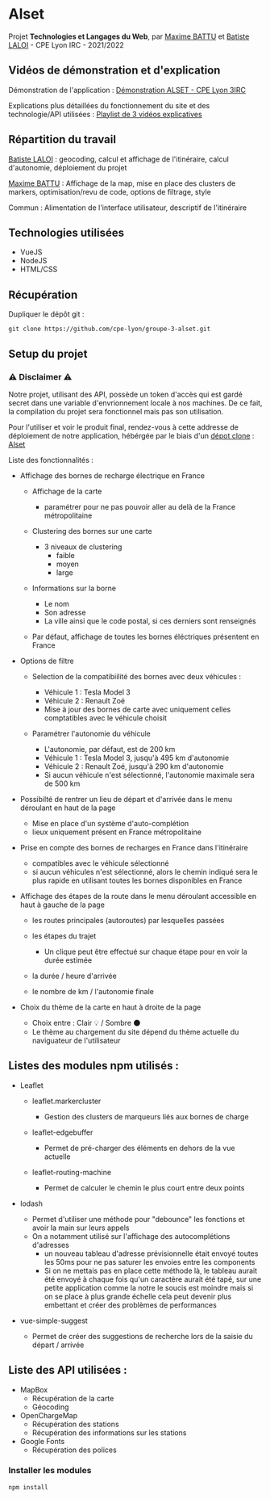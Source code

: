# Alset

Projet **Technologies et Langages du Web**, par [Maxime BATTU](https://maxime-battu.fr) et [Batiste LALOI](https://batiste-laloi.com) - CPE Lyon IRC - 2021/2022

## Vidéos de démonstration et d'explication

Démonstration de l'application : [Démonstration ALSET - CPE Lyon 3IRC](https://www.youtube.com/watch?v=pokF4w4si-I)

Explications plus détaillées du fonctionnement du site et des technologie/API utilisées : [Playlist de 3 vidéos explicatives](https://www.youtube.com/playlist?list=PLNbJfH5FAP7pEdBSmqXR-K1bbzsYh1BUT)

## Répartition du travail

[Batiste LALOI](https://batiste-laloi.com) : geocoding, calcul et affichage de l'itinéraire, calcul d'autonomie, déploiement du projet

[Maxime BATTU](https://maxime-battu.fr) : Affichage de la map, mise en place des clusters de markers, optimisation/revu de code, options de filtrage, style

Commun : Alimentation de l'interface utilisateur, descriptif de l'itinéraire

## Technologies utilisées

* VueJS 
* NodeJS
* HTML/CSS

## Récupération

Dupliquer le dépôt git :

```
git clone https://github.com/cpe-lyon/groupe-3-alset.git
```

## Setup du projet

### **⚠ Disclaimer ⚠**

Notre projet, utilisant des API, possède un token d'accès qui est gardé secret dans une variable d'envrionnement locale à nos machines. De ce fait, la compilation du projet sera fonctionnel mais pas son utilisation. 

Pour l'utiliser et voir le produit final, rendez-vous à cette addresse de déploiement de notre application, hébérgée par le biais d'un [dépot clone](https://github.com/B4tiste/Alset-prod) : [Alset](https://alset.netlify.app/)

Liste des fonctionnalités :

* Affichage des bornes de recharge électrique en France

    * Affichage de la carte
      * paramétrer pour ne pas pouvoir aller au delà de la France métropolitaine 
      
    * Clustering des bornes sur une carte
      * 3 niveaux de clustering
         * faible 
         * moyen
         * large  
         
    * Informations sur la borne
      * Le nom
      * Son adresse
      * La ville ainsi que le code postal, si ces derniers sont renseignés 
      
    * Par défaut, affichage de toutes les bornes éléctriques présentent en France

* Options de filtre
   * Selection de la compatibiilité des bornes avec deux véhicules :
       * Véhicule 1 : Tesla Model 3
       * Véhicule 2 : Renault Zoé
       * Mise à jour des bornes de carte avec uniquement celles comptatibles avec le véhicule choisit

   * Paramétrer l'autonomie du véhicule
      * L'autonomie, par défaut, est de 200 km  
      * Véhicule 1 : Tesla Model 3, jusqu'à 495 km d'autonomie
      * Véhicule 2 : Renault Zoé, jusqu'à 290 km d'autonomie 
      * Si aucun véhicule n'est sélectionné, l'autonomie maximale sera de 500 km

* Possibilté de rentrer un lieu de départ et d'arrivée dans le menu déroulant en haut de la page
   
   * Mise en place d'un système d'auto-complétion
   * lieux uniquement présent en France métropolitaine

* Prise en compte des bornes de recharges en France dans l'itinéraire 

   * compatibles avec le véhicule sélectionné
   * si aucun véhicules n'est sélectionné, alors le chemin indiqué sera le plus rapide en utilisant toutes les bornes disponibles en France

* Affichage des étapes de la route dans le menu déroulant accessible en haut à gauche de la page

   * les routes principales (autoroutes) par lesquelles passées
   * les étapes du trajet
      * Un clique peut être effectué sur chaque étape pour en voir la durée estimée
      
   * la durée / heure d'arrivée
   * le nombre de km / l'autonomie finale 

* Choix du thème de la carte en haut à droite de la page

    * Choix entre : Clair 💡 / Sombre 🌑
    * Le thème au chargement du site dépend du thème actuelle du naviguateur de l'utilisateur


## Listes des modules npm utilisés :

* Leaflet
    * leaflet.markercluster
        * Gestion des clusters de marqueurs liés aux bornes de charge
        
    * leaflet-edgebuffer
        * Permet de pré-charger des éléments en dehors de la vue actuelle
        
    * leaflet-routing-machine
        * Permet de calculer le chemin le plus court entre deux points
* lodash
   * Permet d'utiliser une méthode pour "debounce" les fonctions et avoir la main sur leurs appels
   * On a notamment utilisé sur l'affichage des autocomplétions d'adresses
      * un nouveau tableau d'adresse prévisionnelle était envoyé toutes les 50ms pour ne pas saturer les envoies entre les components
      * Si on ne mettais pas en place cette méthode là, le tableau aurait été envoyé à chaque fois qu'un caractère aurait été tapé, sur une petite application comme la notre le soucis est moindre mais si on se place à plus grande échelle cela peut devenir plus embettant et créer des problèmes de performances
      
* vue-simple-suggest
    * Permet de créer des suggestions de recherche lors de la saisie du départ / arrivée

## Liste des API utilisées :

* MapBox
    * Récupération de la carte
    * Géocoding
* OpenChargeMap
    * Récupération des stations
    * Récupération des informations sur les stations
* Google Fonts
    * Récupération des polices


### Installer les modules

```
npm install
```
